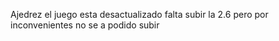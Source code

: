 Ajedrez el juego esta desactualizado falta subir la 2.6 pero por inconvenientes no se a podido subir

